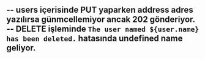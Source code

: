 -- users içerisinde PUT yaparken address adres yazılırsa günmcellemiyor ancak 202 gönderiyor.
-- DELETE işleminde `The user named ${user.name} has been deleted.` hatasında undefined name geliyor.
-- 